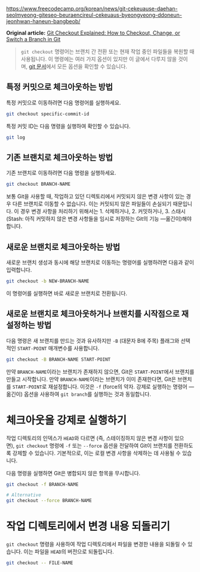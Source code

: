 
https://www.freecodecamp.org/korean/news/git-cekeuause-daehan-seolmyeong-giteseo-beuraencireul-cekeuaus-byeongyeong-ddoneun-jeonhwan-haneun-bangbeob/

**Original article:** [Git Checkout Explained: How to Checkout, Change, or Switch a Branch in Git](https://www.freecodecamp.org/news/git-checkout-explained/)

> `git checkout` 명령어는 브랜치 간 전환 또는 현재 작업 중인 파일들을 복원할 때 사용됩니다. 이 명령에는 여러 가지 옵션이 있지만 이 글에서 다루지 않을 것이며, [git 문서](https://git-scm.com/docs/git-checkout)에서 모든 옵션을 확인할 수 있습니다.

## 특정 커밋으로 체크아웃하는 방법

특정 커밋으로 이동하려면 다음 명령어를 실행하세요.

```bash
git checkout specific-commit-id
```

특정 커밋 ID는 다음 명령을 실행하여 확인할 수 있습니다.

```bash
git log
```

## 기존 브랜치로 체크아웃하는 방법

기존 브랜치로 이동하려면 다음 명령을 실행하세요.

```bash
git checkout BRANCH-NAME
```

보통 Git을 사용할 때, 작업하고 있던 디렉토리에서 커밋되지 않은 변경 사항이 있는 경우 다른 브랜치로 이동할 수 없습니다. 이는 커밋되지 않은 파일들이 손실되기 때문입니다. 이 경우 변경 사항을 처리하기 위해서는 1. 삭제하거나, 2. 커밋하거나, 3. 스태시(Stash: 아직 커밋하지 않은 변경 사항들을 임시로 저장하는 Git의 기능 —옮긴이)해야 합니다.

## 새로운 브랜치로 체크아웃하는 방법

새로운 브랜치 생성과 동시에 해당 브랜치로 이동하는 명령어를 실행하려면 다음과 같이 입력합니다.

```bash
git checkout -b NEW-BRANCH-NAME
```

이 명령어를 실행하면 바로 새로운 브랜치로 전환됩니다.

## 새로운 브랜치로 체크아웃하거나 브랜치를 시작점으로 재설정하는 방법

다음 명령은 새 브랜치를 만드는 것과 유사하지만 `-B` (대문자 B에 주목) 플래그와 선택적인 `START-POINT` 매개변수를 사용합니다.

```bash
git checkout -B BRANCH-NAME START-POINT
```

만약 `BRANCH-NAME`이라는 브랜치가 존재하지 않으면, Git은 `START-POINT`에서 브랜치를 만들고 시작합니다. 만약 `BRANCH-NAME`이라는 브랜치가 이미 존재한다면, Git은 브랜치를 `START-POINT`로 재설정합니다. 이것은 `-f` (force의 약자. 강제로 실행하는 명령어 — 옮긴이) 옵션을 사용하여 `git branch`를 실행하는 것과 동일합니다.

# 체크아웃을 강제로 실행하기

작업 디렉토리의 인덱스가 `HEAD`와 다르면 (즉, 스테이징하지 않은 변경 사항이 있으면), `git checkout` 명령에 `-f` 또는 `--force` 옵션을 전달하여 Git이 브랜치를 전환하도록 강제할 수 있습니다. 기본적으로, 이는 로컬 변경 사항을 삭제하는 데 사용될 수 있습니다.

다음 명령을 실행하면 Git은 병합되지 않은 항목을 무시합니다.

```bash
git checkout -f BRANCH-NAME

# Alternative
git checkout --force BRANCH-NAME
```

# 작업 디렉토리에서 변경 내용 되돌리기

`git checkout` 명령을 사용하여 작업 디렉토리에서 파일을 변경한 내용을 되돌릴 수 있습니다. 이는 파일을 `HEAD`의 버전으로 되돌립니다.

```bash
git checkout -- FILE-NAME
```